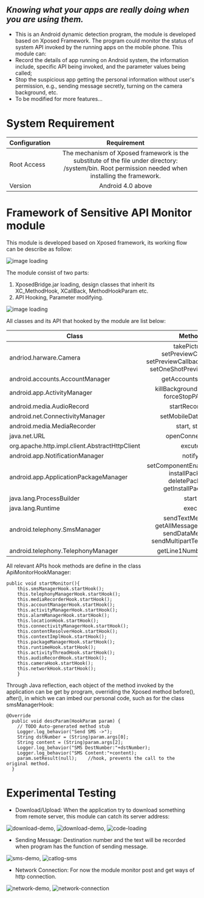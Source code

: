 ## _Knowing what your apps are really doing when you are using them._
- This is an Android dynamic detection program, the module is developed based on Xposed Framework. The program could monitor the status of system API invoked by the running apps on the mobile phone. This module can:
- Record the details of app running on Android system, the information include, specific API being invoked, and the parameter values being called;
- Stop the suspicious app getting the personal information without user's permission, e.g., sending message secretly, turning on the camera background, etc.
- To be modified for more features...

# System Requirement

| Configuration       | Requirement        |
| ------------------- |:--------------------:|
| Root Access       | The mechanism of Xposed framework is the substitute of the file under directory: /system/bin. Root permission needed when installing the framework.|
| Version        | Android 4.0 above     |  

Framework of Sensitive API Monitor module
=====================================
This module is developed based on Xposed framework, its working flow can be describe as follow:

![image loading](https://github.com/donggobler/Sensitive_API_Monitor/blob/master/images/monitor-flow.png "module working flow")

The module consist of two parts:
1.  XposedBridge.jar loading, design classes that inherit its XC_MethodHook, XCallBack, MethodHookParam etc.
2.  API Hooking, Parameter modifying.

![image loading](https://github.com/donggobler/Sensitive_API_Monitor/blob/master/images/monitor-framework.png "module components")

All classes and its API that hooked by the module are list below:


| Class      | Method        |
| ------------------- |:--------------------:|
| andriod.harware.Camera    | takePicture, setPreviewCallback, setPreviewCallbackWithBuffer, setOneShotPreviewCallback|
| android.accounts.AccountManager       | getAccountsByType     |
| android.app.ActivityManager | killBackgroundPreocess, forceStopPAckage            |  
| android.media.AudioRecord| startRecording |
|android.net.ConnectivityManager| setMobileDataEnable|
| android.media.MediaRecorder| start, stop|
| java.net.URL| openConnetction |
| org.apache.http.impl.client.AbstractHttpClient| excute|
| android.app.NotificationManager| notify|
| android.app.ApplicationPackageManager| setComponentEnabledSetting, installPackage, deletePackage, getInstallPackages|
| java.lang.ProcessBuilder| start|
| java.lang.Runtime| exec|
| android.telephony.SmsManager| sendTextMessage, getAllMessagesFromIcc, sendDataMessage, sendMultipartTextMessage|
| android.telephony.TelephonyManager| getLine1Number, listen|

All relevant APIs hook methods are define in the class ApiMonitorHookManager:

    public void startMonitor(){
        this.smsManagerHook.startHook();
        this.telephonyManagerHook.startHook();
        this.mediaRecorderHook.startHook();
        this.accountManagerHook.startHook();
        this.activityManagerHook.startHook();
        this.alarmManagerHook.startHook();
        this.locationHook.startHook();
        this.connectivityManagerHook.startHook();
        this.contentResolverHook.startHook();
        this.contextImplHook.startHook();
        this.packageManagerHook.startHook();
        this.runtimeHook.startHook();
        this.activityThreadHook.startHook();
        this.audioRecordHook.startHook();
        this.cameraHook.startHook();		  
        this.networkHook.startHook();
        }
Through Java reflection, each object of the method invoked by the application can be get by program, overriding the Xposed method before(), after(), in which we can imbed our personal code, such as for the class smsManagerHook:

    @Override
      public void descParam(HookParam param) {
        // TODO Auto-generated method stub
        Logger.log_behavior("Send SMS ->");
        String dstNumber = (String)param.args[0];
        String content = (String)param.args[2];
        Logger.log_behavior("SMS DestNumber:"+dstNumber);
        Logger.log_behavior("SMS Content:"+content);
        param.setResult(null);    //hook, prevents the call to the original method.
      }
 Experimental Testing
===================
-  Download/Upload: When the application try to download something from remote server, this module can catch its server address:

![download-demo](https://github.com/donggobler/Sensitive_API_Monitor/blob/master/images/download.png "app-download"),
![download-demo](https://github.com/donggobler/Sensitive_API_Monitor/blob/master/images/upload.png "log-upload"),  ![code-loading](https://github.com/donggobler/Sensitive_API_Monitor/blob/master/images/download-demo.png "logcate-download")
-  Sending Message: Destination number and the text will be recorded when program has the function of sending message.

![sms-demo](https://github.com/donggobler/Sensitive_API_Monitor/blob/master/images/sms.png "sms-app"), ![catlog-sms](https://github.com/donggobler/Sensitive_API_Monitor/blob/master/images/sms-demo.png)
-  Network Connection: For now the module monitor post and get ways of http connection.

![network-demo](https://github.com/donggobler/Sensitive_API_Monitor/blob/master/images/network.png "web-app"), ![network-connection](https://github.com/donggobler/Sensitive_API_Monitor/blob/master/images/network-demo.png "connection recording")
